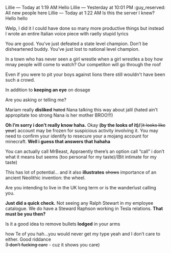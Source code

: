 
Lillie — Today at 1:19 AM
Hello
Lillie — Yesterday at 10:01 PM
:guy_reserved:
All new people here
Lillie — Today at 1:22 AM
Is this the server I knew?
Hello hello


Welp, I did it
I could have done so many more productive things
but instead
I wrote an entire Italian voice piece
with raelly stupid lyrics


You are good.
You’ve just defeated a state level champion.
Don’t be disheartened buddy.
You’ve just lost to national level champion.


In a  town who has never seen a girl wrestle when a girl wrestles a boy  how mnay people willl come to watch? Our competiton will go through the roof

Even if you were to pit your boys against lions there still wouldn't have been such a crowd.    




In addition to **keeping an eye** on dosage

Are you asking or telling me?

Mariam really **disliked** ~~hated~~ Nana talking this way about jalil (hated ain’t appropitate too strong Nana is her mother BROO!!!)

**Oh I’m sorry i don’t really know haha.**
Okay **(by the looks of it)/**(~~it looks like your~~) account may be frozen for suspicious activity involving it. You may need to confirm your identify to resecure your a mojang account for minecraft. 
**Well i guess that answers that hahaha**

You can actually call MrBeast, Appraently there’s an option call “call” i don’t what it means but seems (too personal for my taste)/(Bit intimate for my taste)

This has lot of potential… and it also **illustrates** ~~shows~~ importance of an ancient Neolithic invention: the wheel.

Are you intending to live in the UK long term or is the wanderlust calling you.


**Just did a quick check.** Not seeing any Ralph Stewart in my employee catalogue. We do have a Steward Raphson working in Tesla relations. **That must be you then?**

Is it a good idea to remove bullets **lodged** in your arms

how Te of you
hah…you would never get my type 
yeah and I don’t care to either. Good riddance  
(~~I don’t fucking care~~ - cuz it shows you care)

